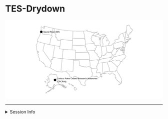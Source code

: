 TES-Drydown
================

![](readme_files/figure-gfm/unnamed-chunk-1-1.png)<!-- -->

-----

<details>

<summary>Session Info</summary>

date: 2020-07-23

    #> R version 4.0.2 (2020-06-22)
    #> Platform: x86_64-apple-darwin17.0 (64-bit)
    #> Running under: macOS Catalina 10.15.6
    #> 
    #> Matrix products: default
    #> BLAS:   /Library/Frameworks/R.framework/Versions/4.0/Resources/lib/libRblas.dylib
    #> LAPACK: /Library/Frameworks/R.framework/Versions/4.0/Resources/lib/libRlapack.dylib
    #> 
    #> locale:
    #> [1] en_US.UTF-8/en_US.UTF-8/en_US.UTF-8/C/en_US.UTF-8/en_US.UTF-8
    #> 
    #> attached base packages:
    #> [1] stats     graphics  grDevices utils     datasets  methods   base     
    #> 
    #> other attached packages:
    #> [1] usmap_0.5.0   ggplot2_3.3.2
    #> 
    #> loaded via a namespace (and not attached):
    #>  [1] pillar_1.4.6     compiler_4.0.2   tools_4.0.2      digest_0.6.25   
    #>  [5] evaluate_0.14    lifecycle_0.2.0  tibble_3.0.3     gtable_0.3.0    
    #>  [9] lattice_0.20-41  pkgconfig_2.0.3  rlang_0.4.7      yaml_2.2.1      
    #> [13] rgdal_1.5-12     xfun_0.15        withr_2.2.0      dplyr_1.0.0     
    #> [17] stringr_1.4.0    knitr_1.29       generics_0.0.2   vctrs_0.3.2     
    #> [21] grid_4.0.2       tidyselect_1.1.0 glue_1.4.1       R6_2.4.1        
    #> [25] foreign_0.8-80   rmarkdown_2.3    sp_1.4-2         purrr_0.3.4     
    #> [29] farver_2.0.3     magrittr_1.5     scales_1.1.1     ellipsis_0.3.1  
    #> [33] htmltools_0.5.0  maptools_1.0-1   colorspace_1.4-1 labeling_0.3    
    #> [37] stringi_1.4.6    munsell_0.5.0    crayon_1.3.4

</details>
